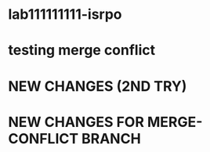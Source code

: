 # lab111111111-isrpo
# testing merge conflict
# NEW CHANGES (2ND TRY)

# NEW CHANGES FOR MERGE-CONFLICT BRANCH